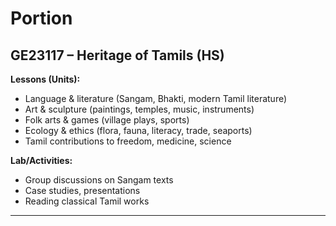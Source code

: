 # Portion

## **GE23117 – Heritage of Tamils (HS)**

**Lessons (Units):**

* Language & literature (Sangam, Bhakti, modern Tamil literature)
* Art & sculpture (paintings, temples, music, instruments)
* Folk arts & games (village plays, sports)
* Ecology & ethics (flora, fauna, literacy, trade, seaports)
* Tamil contributions to freedom, medicine, science

**Lab/Activities:**

* Group discussions on Sangam texts
* Case studies, presentations
* Reading classical Tamil works

---